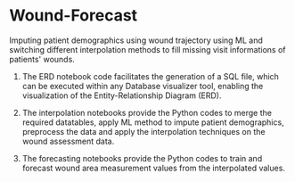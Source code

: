 # Wound-Forecast
Imputing patient demographics using wound trajectory using ML and switching different interpolation methods to fill missing visit informations of patients' wounds.

  1. The ERD notebook code facilitates the generation of a SQL file, which can be executed within any Database visualizer tool, enabling the visualization of the Entity-Relationship Diagram (ERD).

  2. The interpolation notebooks provide the Python codes to merge the required datatables, apply ML method to impute patient demographics, preprocess the data and apply the interpolation techniques on the wound assessment data.
  
  3. The forecasting notebooks provide the Python codes to train and forecast wound area measurement values from the interpolated values. 
